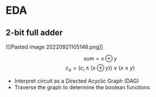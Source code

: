 # EDA
## 2-bit full adder
![[Pasted image 20220921105146.png]]

$$ sum = x \oplus y $$
$$ c_o = (c_i \land (x \oplus y)) \lor (x \land y )  $$
- Interpret circuit as a Directed Acyclic Graph (DAG)
- Traverse the graph to determine the boolean functions

